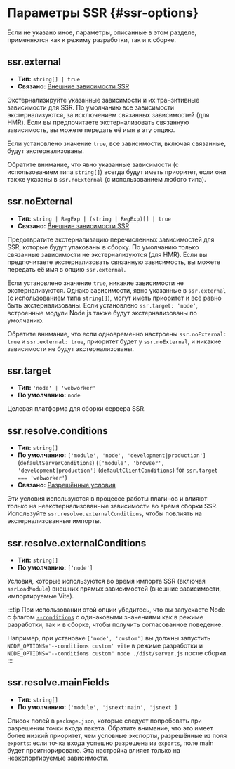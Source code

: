# Параметры SSR {#ssr-options}

Если не указано иное, параметры, описанные в этом разделе, применяются как к режиму разработки, так и к сборке.

## ssr.external

- **Тип:** `string[] | true`
- **Связано:** [Внешние зависимости SSR](/guide/ssr#ssr-externals)

Экстернализируйте указанные зависимости и их транзитивные зависимости для SSR. По умолчанию все зависимости экстернализуются, за исключением связанных зависимостей (для HMR). Если вы предпочитаете экстернализовать связанную зависимость, вы можете передать её имя в эту опцию.

Если установлено значение `true`, все зависимости, включая связанные, будут экстернализованы.

Обратите внимание, что явно указанные зависимости (с использованием типа `string[]`) всегда будут иметь приоритет, если они также указаны в `ssr.noExternal` (с использованием любого типа).

## ssr.noExternal

- **Тип:** `string | RegExp | (string | RegExp)[] | true`
- **Связано:** [Внешние зависимости SSR](/guide/ssr#ssr-externals)

Предотвратите экстернализацию перечисленных зависимостей для SSR, которые будут упакованы в сборку. По умолчанию только связанные зависимости не экстернализуются (для HMR). Если вы предпочитаете экстернализовать связанную зависимость, вы можете передать её имя в опцию `ssr.external`.

Если установлено значение `true`, никакие зависимости не экстернализуются. Однако зависимости, явно указанные в `ssr.external` (с использованием типа `string[]`), могут иметь приоритет и всё равно быть экстернализованы. Если установлено `ssr.target: 'node'`, встроенные модули Node.js также будут экстернализованы по умолчанию.

Обратите внимание, что если одновременно настроены `ssr.noExternal: true` и `ssr.external: true`, приоритет будет у `ssr.noExternal`, и никакие зависимости не будут экстернализованы.

## ssr.target

- **Тип:** `'node' | 'webworker'`
- **По умолчанию:** `node`

Целевая платформа для сборки сервера SSR.

## ssr.resolve.conditions

- **Тип:** `string[]`
- **По умолчанию:** `['module', 'node', 'development|production']` (`defaultServerConditions`) (`['module', 'browser', 'development|production']` (`defaultClientConditions`) for `ssr.target === 'webworker'`)
- **Связано:** [Разрешённые условия](./shared-options.md#resolve-conditions)

Эти условия используются в процессе работы плагинов и влияют только на неэкстернализованные зависимости во время сборки SSR. Используйте `ssr.resolve.externalConditions`, чтобы повлиять на экстернализованные импорты.

## ssr.resolve.externalConditions

- **Тип:** `string[]`
- **По умолчанию:** `['node']`

Условия, которые используются во время импорта SSR (включая `ssrLoadModule`) внешних прямых зависимостей (внешние зависимости, импортируемые Vite).

:::tip
При использовании этой опции убедитесь, что вы запускаете Node с флагом [`--conditions`](https://nodejs.org/docs/latest/api/cli.html#-c-condition---conditionscondition) с одинаковыми значениями как в режиме разработки, так и в сборке, чтобы получить согласованное поведение.

Например, при установке `['node', 'custom']` вы должны запустить `NODE_OPTIONS='--conditions custom' vite` в режиме разработки и `NODE_OPTIONS="--conditions custom" node ./dist/server.js` после сборки.
:::

## ssr.resolve.mainFields

- **Тип:** `string[]`
- **По умолчанию:** `['module', 'jsnext:main', 'jsnext']`

Список полей в `package.json`, которые следует попробовать при разрешении точки входа пакета. Обратите внимание, что это имеет более низкий приоритет, чем условные экспорты, разрешённые из поля `exports`: если точка входа успешно разрешена из `exports`, поле main будет проигнорировано. Эта настройка влияет только на неэкспортируемые зависимости.
